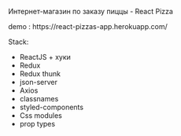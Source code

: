 Интернет-магазин по заказу пиццы - React Pizza
<p>demo : https://react-pizzas-app.herokuapp.com/</p>

Stack:
<ul>
  <li>ReactJS + хуки</li>
  <li>Redux</li>
  <li>Redux thunk</li>
  <li>json-server</li>
  <li>Axios</li>
  <li>classnames</li>
  <li>styled-components</li>
  <li>Css modules</li>
  <li>prop types</li>
</ul>
